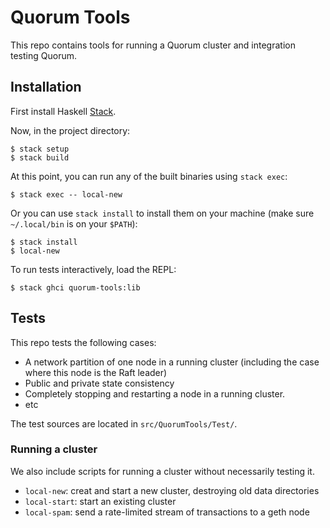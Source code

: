 # Quorum Tools

This repo contains tools for running a Quorum cluster and integration testing Quorum.

## Installation

First install Haskell [Stack](https://www.haskell.org/downloads#stack).

Now, in the project directory:

```
$ stack setup
$ stack build
```

At this point, you can run any of the built binaries using `stack exec`:

```
$ stack exec -- local-new
```

Or you can use `stack install` to install them on your machine (make sure `~/.local/bin` is on your `$PATH`):

```
$ stack install
$ local-new
```

To run tests interactively, load the REPL:

```
$ stack ghci quorum-tools:lib
```

## Tests

This repo tests the following cases:

* A network partition of one node in a running cluster (including the case where this node is the Raft leader)
* Public and private state consistency
* Completely stopping and restarting a node in a running cluster.
* etc

The test sources are located in `src/QuorumTools/Test/`.

### Running a cluster

We also include scripts for running a cluster without necessarily testing it.

* `local-new`: creat and start a new cluster, destroying old data directories
* `local-start`: start an existing cluster
* `local-spam`: send a rate-limited stream of transactions to a geth node
